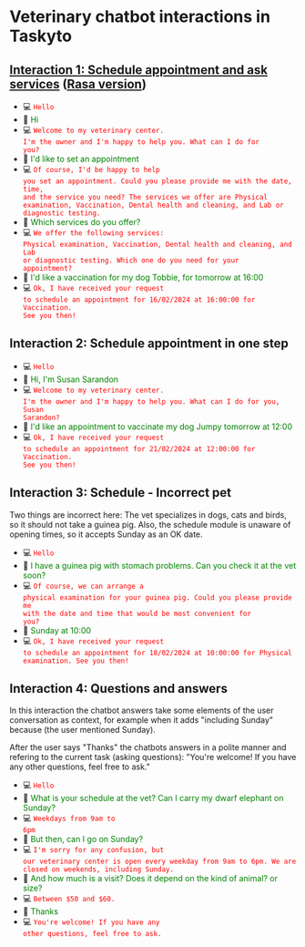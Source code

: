 
# Veterinary chatbot interactions in Taskyto

## [Interaction 1: Schedule appointment and ask services](#interaction-1) ([Rasa version](veterinary-rasa.md#interaction-1))

* :computer: <code class="chatbot" style="color:red">Hello</code> 
* :girl:     <span style="color:green">Hi</span> 
* :computer: <code class="chatbot" style="color:red">Welcome to my veterinary center. I'm the owner and I'm happy to help you. What can I do for you?</code> 
* :girl:     <span style="color:green">I'd like to set an appointment</span> 
* :computer: <code class="chatbot" style="color:red">Of course, I'd be happy to help you set an appointment. Could you please provide me with the date, time, and the service you need? The services we offer are Physical examination, Vaccination, Dental health and cleaning, and Lab or diagnostic testing.</code> 
* :girl:     <span style="color:green">Which services do you offer?</span> 
* :computer: <code class="chatbot" style="color:red">We offer the following services: Physical examination, Vaccination, Dental health and cleaning, and Lab or diagnostic testing. Which one do you need for your appointment?</code> 
* :girl:     <span style="color:green">I'd like a vaccination for my dog Tobbie, for tomorrow at 16:00</span> 
* :computer: <code class="chatbot" style="color:red">Ok, I have received your request to schedule an appointment for 16/02/2024 at 16:00:00 for Vaccination. See you then!</code> 

## Interaction 2: Schedule appointment in one step

* :computer: <code class="chatbot" style="color:red">Hello</code> 
* :girl:     <span style="color:green">Hi, I'm Susan Sarandon</span> 
* :computer: <code class="chatbot" style="color:red">Welcome to my veterinary center. I'm the owner and I'm happy to help you. What can I do for you, Susan Sarandon?</code> 
* :girl:     <span style="color:green">I'd like an appointment to vaccinate my dog Jumpy tomorrow at 12:00</span> 
* :computer: <code class="chatbot" style="color:red">Ok, I have received your request to schedule an appointment for 21/02/2024 at 12:00:00 for Vaccination. See you then!</code> 

## Interaction 3: Schedule - Incorrect pet

Two things are incorrect here: The vet specializes in dogs, cats and birds, so it should not take a guinea pig.
Also, the schedule module is unaware of opening times, so it accepts Sunday as an OK date.

* :computer: <code class="chatbot" style="color:red">Hello</code> 
* :girl:     <span style="color:green">I have a guinea pig with stomach problems. Can you check it at the vet soon?</span> 
* :computer: <code class="chatbot" style="color:red">Of course, we can arrange a physical examination for your guinea pig. Could you please provide me with the date and time that would be most convenient for you?</code> 
* :girl:     <span style="color:green">Sunday at 10:00</span> 
* :computer: <code class="chatbot" style="color:red">Ok, I have received your request to schedule an appointment for 18/02/2024 at 10:00:00 for Physical examination. See you then!</code> 


## Interaction 4: Questions and answers

In this interaction the chatbot answers take some elements of the user conversation as context, for example when it adds "including Sunday" because (the user mentioned Sunday). 

After the user says "Thanks" the chatbots answers in a polite manner and refering to the current task (asking questions): "You're welcome! If you have any other questions, feel free to ask."

* :computer: <code class="chatbot" style="color:red">Hello</code> 
* :girl:     <span style="color:green">What is your schedule at the vet? Can I carry my dwarf elephant on Sunday?</span> 
* :computer: <code class="chatbot" style="color:red">Weekdays from 9am to 6pm</code> 
* :girl:     <span style="color:green">But then, can I go on Sunday?</span> 
* :computer: <code class="chatbot" style="color:red">I'm sorry for any confusion, but our veterinary center is open every weekday from 9am to 6pm. We are closed on weekends, including Sunday.</code> 
* :girl:     <span style="color:green">And how much is a visit? Does it depend on the kind of animal? or size?</span> 
* :computer: <code class="chatbot" style="color:red">Between $50 and $60.</code> 
* :girl:     <span style="color:green">Thanks</span> 
* :computer: <code class="chatbot" style="color:red">You're welcome! If you have any other questions, feel free to ask.</code> 


